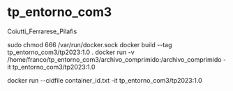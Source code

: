 # tp_entorno_com3
Coiutti_Ferrarese_Pilafis



sudo chmod 666 /var/run/docker.sock
docker build --tag tp_entorno_com3/tp2023:1.0 .
docker run -v /home/franco/tp_entorno_com3/archivo_comprimido:/archivo_comprimido -it tp_entorno_com3/tp2023:1.0



docker run --cidfile container_id.txt -it tp_entorno_com3/tp2023:1.0


